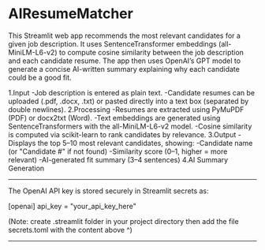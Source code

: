 # AIResumeMatcher

This Streamlit web app recommends the most relevant candidates for a given job description.
It uses SentenceTransformer embeddings (all-MiniLM-L6-v2) to compute cosine similarity between the job description and each candidate resume.
The app then uses OpenAI’s GPT model to generate a concise AI-written summary explaining why each candidate could be a good fit.

1.Input
  -Job description is entered as plain text.
  -Candidate resumes can be uploaded (.pdf, .docx, .txt) or pasted directly into a text box (separated by double newlines).
2.Processing
  -Resumes are extracted using PyMuPDF (PDF) or docx2txt (Word).
  -Text embeddings are generated using SentenceTransformers with the all-MiniLM-L6-v2 model.
  -Cosine similarity is computed via scikit-learn to rank candidates by relevance.
3.Output
  -Displays the top 5–10 most relevant candidates, showing:
    -Candidate name (or "Candidate #" if not found)
    -Similarity score (0–1, higher = more relevant)
    -AI-generated fit summary (3–4 sentences)
4.AI Summary Generation



********************************************************************************************************************************************************

The OpenAI API key is stored securely in Streamlit secrets as:

[openai]
api_key = "your_api_key_here"

(Note: create .streamlit folder in your project directory then add the file secrets.toml with the content above ^)


********************************************************************************************************************************************************






